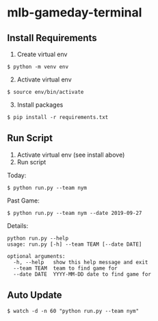 # mlb-gameday-terminal

## Install Requirements
1. Create virtual env
```
$ python -m venv env
```
2. Activate virtual env
```
$ source env/bin/activate
```
3. Install packages
```
$ pip install -r requirements.txt
```

## Run Script
1. Activate virtual env (see install above)
2. Run script

Today:
```
$ python run.py --team nym
```
Past Game:
```
$ python run.py --team nym --date 2019-09-27
```
Details:
```
python run.py --help
usage: run.py [-h] --team TEAM [--date DATE]

optional arguments:
  -h, --help   show this help message and exit
  --team TEAM  team to find game for
  --date DATE  YYYY-MM-DD date to find game for
```
## Auto Update
```
$ watch -d -n 60 "python run.py --team nym"
```
